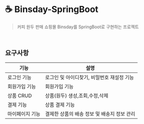 # ☕ Binsday-SpringBoot

> 커피 원두 판매 쇼핑몰 Binsday를 SpringBoot로 구현하는 프로젝트

<br>

## 요구사항
| 기능 | 설명 |
| --- | --- |
| 로그인 기능 | 로그인 및 아이디찾기, 비밀번호 재설정 기능 |
| 회원가입 기능 | 회원가입 기능 |
| 상품 CRUD | 상품(원두) 생성,조회,수정,삭제 |
| 결제 기능 | 상품 결제 기능 |
| 마이페이지 기능 | 결제한 상품의 배송 정보 및 배송지 정보 관리 |
